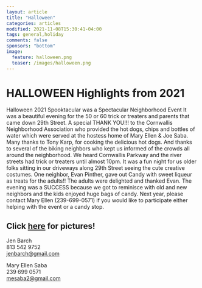 ```yaml
---
layout: article
title: "Halloween"
categories: articles
modified: 2021-11-08T15:30:41-04:00
tags: general,holiday
comments: false
sponsors: "bottom"
image:
  feature: halloween.png
  teaser: /images/halloween.png
---
```



# HALLOWEEN Highlights from 2021

Halloween 2021 Spooktacular was a Spectacular Neighborhood Event
It was a beautiful evening for the 50 or 60 trick or treaters and parents that came down 29th Street. A
special THANK YOU!!! to the Cornwallis Neighborhood Association who provided the hot dogs, chips and
bottles of water which were served at the hostess home of Mary Ellen &amp; Joe Saba. Many thanks to Tony
Karp, for cooking the delicious hot dogs. And thanks to several of the biking neighbors who kept us
informed of the crowds all around the neighborhood. We heard Cornwallis Parkway and the river streets
had trick or treaters until almost 10pm. It was a fun night for us older folks sitting in our driveways along
29th Street seeing the cute creative costumes. One neighbor, Evan Pinther, gave out Candy with sweet
liqueur as treats for the adults!! The adults were delighted and thanked Evan. The evening was a
SUCCESS because we got to reminisce with old and new neighbors and the kids enjoyed huge bags of
candy. Next year, please contact Mary Ellen (239-699-0571) if you would like to participate either
helping with the event or a candy stop.

## Click [here](https://photos.app.goo.gl/Q7qfUSrJtW64WHze6) for pictures!



Jen Barch\
813 542 9752\
[jenbarch@gmail.com](mailto:jenbarch@gmail.com)

Mary Ellen Saba\
239 699 0571\
[mesaba2@gmail.com](mailto:mesaba2@gmail.com)
